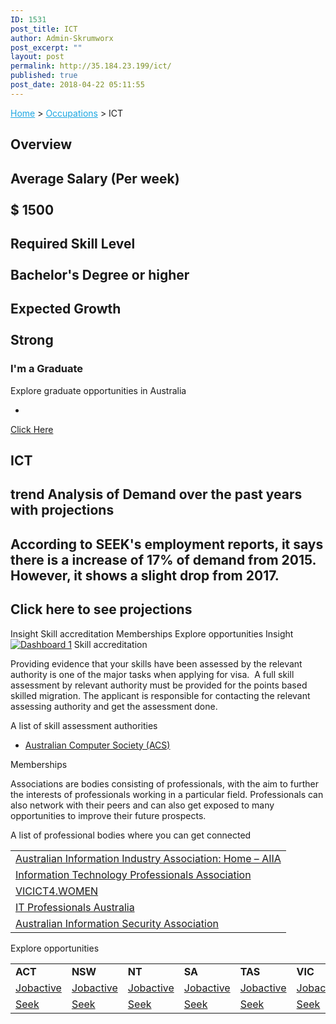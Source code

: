 ```yaml
---
ID: 1531
post_title: ICT
author: Admin-Skrumworx
post_excerpt: ""
layout: post
permalink: http://35.184.23.199/ict/
published: true
post_date: 2018-04-22 05:11:55
---
```

<p><a style="color: #1da7e2;" href="http://letsettle.net.au/">Home</a> &gt; <a style="color: #1da7e2;" href="http://letsettle.net.au/occupations/">Occupations</a> &gt; ICT</p>		
			<h2>Overview</h2>		
			<h2>Average Salary (Per week)<br><br>$ 1500</h2>		
			<h2>Required Skill Level <br><br>Bachelor's Degree or higher</h2>		
			<h2>Expected Growth<br><br>Strong</h2>		
											<h3>I'm a Graduate</h3>
									Explore graduate opportunities in Australia 							
							<ul>
											<li>
																&nbsp;							
						</li>
									</ul>
									<a href="https://gradaustralia.com.au/search-jobs/areas-of-study/finance-accounting-economics-business-administration" target="_blank">Click Here</a>
			<h2>ICT</h2>		
			<h2>trend Analysis of Demand over the past years with projections</h2>		
			<h2>According to SEEK's employment reports, it says there is a increase of 17% of demand from 2015. However, it shows a slight drop from 2017. </h2>		
			<h2>Click here to see projections</h2>		
									Insight
									Skill accreditation
									Memberships
									Explore opportunities
									Insight
					<noscript><a href='#'><img alt='Dashboard 1 ' src='https:&#47;&#47;public.tableau.com&#47;static&#47;images&#47;IC&#47;ICT2&#47;Dashboard1&#47;1_rss.png' style='border: none' /></a></noscript><object class='tableauViz'  style='display:none;'><param name='host_url' value='https%3A%2F%2Fpublic.tableau.com%2F' /> <param name='embed_code_version' value='3' /> <param name='site_root' value='' /><param name='name' value='ICT2&#47;Dashboard1' /><param name='tabs' value='no' /><param name='toolbar' value='yes' /><param name='static_image' value='https:&#47;&#47;public.tableau.com&#47;static&#47;images&#47;IC&#47;ICT2&#47;Dashboard1&#47;1.png' /> <param name='animate_transition' value='yes' /><param name='display_static_image' value='yes' /><param name='display_spinner' value='yes' /><param name='display_overlay' value='yes' /><param name='display_count' value='yes' /></object>                
									Skill accreditation
					<p>Providing evidence that your skills have been assessed by the relevant authority is one of the major tasks when applying for visa.  A full skill assessment by relevant authority must be provided for the points based skilled migration. The applicant is responsible for contacting the relevant assessing authority and get the assessment done. </p><p>A list of skill assessment authorities</p><ul><li><a href="https://www.acs.org.au/" target="_blank" rel="noopener">Australian Computer Society (ACS)</a></li></ul>
									Memberships
					<p style="text-align: left;">Associations are bodies consisting of professionals, with the aim to further the interests of professionals working in a particular field. Professionals can also network with their peers and can also get exposed to many opportunities to improve their future prospects. </p><p style="text-align: left;">A list of professional bodies where you can get connected </p><table width="376"><tbody><tr><td><a href="https://www.aiia.com.au/" target="_blank" rel="noopener">Australian Information Industry Association: Home &#8211; AIIA</a></td></tr><tr><td><a href="https://www.itpa.org.au/" target="_blank" rel="noopener">Information Technology Professionals Association</a></td></tr><tr><td><a href="http://www.vicictforwomen.com.au/" target="_blank" rel="noopener">VICICT4.WOMEN</a></td></tr><tr><td><a href="http://www.professionalsaustralia.org.au/information-technology/" target="_blank" rel="noopener">IT Professionals Australia</a></td></tr><tr><td><a href="https://www.aisa.org.au/" target="_blank" rel="noopener">Australian Information Security Association</a></td></tr></tbody></table>
									Explore opportunities
					<table width="987"><tbody><tr><td width="91"><strong>ACT</strong></td><td width="108"><strong>NSW</strong></td><td width="122"><strong>NT</strong></td><td width="128"><strong>SA</strong></td><td width="129"><strong>TAS</strong></td><td width="140"><strong>VIC</strong></td><td width="139"><strong>QLD</strong></td><td width="130"><strong>WA</strong></td></tr><tr><td><a href="https://jobsearch.gov.au/job/search/external?Location=7&amp;Occupation=2211" target="_blank" rel="noopener">Jobactive</a></td><td><a href="https://jobsearch.gov.au/job/search/external?Location=7&amp;Occupation=2211" target="_blank" rel="noopener">Jobactive</a></td><td><a href="https://jobsearch.gov.au/job/search/external?Location=7&amp;Occupation=2211" target="_blank" rel="noopener">Jobactive</a></td><td><a href="https://jobsearch.gov.au/job/search/external?Location=7&amp;Occupation=2211" target="_blank" rel="noopener">Jobactive</a></td><td><a href="https://jobsearch.gov.au/job/search/external?Location=7&amp;Occupation=2211" target="_blank" rel="noopener">Jobactive</a></td><td><a href="https://jobsearch.gov.au/job/search/external?Location=7&amp;Occupation=2211" target="_blank" rel="noopener">Jobactive</a></td><td><a href="https://jobsearch.gov.au/job/search/external?Location=7&amp;Occupation=2211" target="_blank" rel="noopener">Jobactive</a></td><td><a href="https://jobsearch.gov.au/job/search/external?Location=7&amp;Occupation=2211" target="_blank" rel="noopener">Jobactive</a></td></tr><tr><td><a href="https://www.seek.com.au/jobs-in-accounting/in-All-Canberra-ACT?subclassification=6151%2C6152%2C6157" target="_blank" rel="noopener">Seek</a></td><td><a href="https://www.seek.com.au/jobs-in-accounting/in-New-South-Wales-NSW?subclassification=6151%2C6152%2C6157" target="_blank" rel="noopener">Seek</a></td><td><a href="https://www.seek.com.au/jobs-in-accounting/in-All-Darwin-NT?subclassification=6151%2C6152%2C6157" target="_blank" rel="noopener">Seek</a></td><td><a href="https://www.seek.com.au/jobs-in-accounting/in-South-Australia-SA?subclassification=6151%2C6152%2C6157" target="_blank" rel="noopener">Seek</a></td><td><a href="https://www.seek.com.au/jobs-in-accounting/in-Tasmania-TAS?subclassification=6151%2C6152%2C6157" target="_blank" rel="noopener">Seek</a></td><td><a href="https://www.seek.com.au/jobs-in-accounting/in-Victoria-VIC?subclassification=6151%2C6152%2C6157" target="_blank" rel="noopener">Seek</a></td><td><a href="https://www.seek.com.au/jobs-in-accounting/in-Queensland-QLD?subclassification=6151%2C6152%2C6157" target="_blank" rel="noopener">Seek</a></td><td><a href="https://www.seek.com.au/jobs-in-accounting/in-Western-Australia-WA?subclassification=6151%2C6152%2C6157" target="_blank" rel="noopener">Seek</a></td></tr></tbody></table>